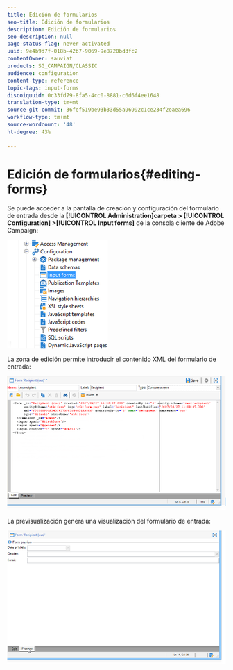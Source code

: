```yaml
---
title: Edición de formularios
seo-title: Edición de formularios
description: Edición de formularios
seo-description: null
page-status-flag: never-activated
uuid: 9e4b9d7f-018b-42b7-9069-9e8720bd3fc2
contentOwner: sauviat
products: SG_CAMPAIGN/CLASSIC
audience: configuration
content-type: reference
topic-tags: input-forms
discoiquuid: 0c33fd79-8fa5-4cc0-8881-c6d6f4ee1648
translation-type: tm+mt
source-git-commit: 36fef519be93b33d55a96992c1ce234f2eaea696
workflow-type: tm+mt
source-wordcount: '48'
ht-degree: 43%

---
```



# Edición de formularios{#editing-forms}

Se puede acceder a la pantalla de creación y configuración del formulario de entrada desde la **[!UICONTROL Administration]carpeta > [!UICONTROL Configuration] >[!UICONTROL Input forms]** de la consola cliente de Adobe Campaign:

![](assets/d_ncs_integration_form_arbo.png)

La zona de edición permite introducir el contenido XML del formulario de entrada:

![](assets/d_ncs_integration_form_edit.png)

La previsualización genera una visualización del formulario de entrada:

![](assets/d_ncs_integration_form_preview.png)

